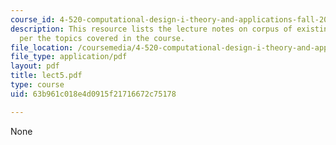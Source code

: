 ```yaml
---
course_id: 4-520-computational-design-i-theory-and-applications-fall-2005
description: This resource lists the lecture notes on corpus of existing designs as
  per the topics covered in the course.
file_location: /coursemedia/4-520-computational-design-i-theory-and-applications-fall-2005/63b961c018e4d0915f21716672c75178_lect5.pdf
file_type: application/pdf
layout: pdf
title: lect5.pdf
type: course
uid: 63b961c018e4d0915f21716672c75178

---
```

None